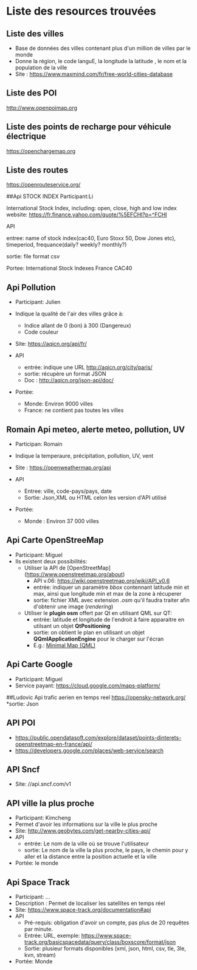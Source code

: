 # Liste des resources trouvées 

## Liste des villes 

- Base de données des villes contenant plus d'un million de villes par le monde
- Donne la région, le code languE, la longitude la latitude , le nom et la population de la ville
- Site : https://www.maxmind.com/fr/free-world-cities-database

## Liste des POI 

http://www.openpoimap.org

## Liste des points de recharge pour véhicule électrique 

https://openchargemap.org

## Liste des routes 

https://openrouteservice.org/


##Api STOCK INDEX
Participant:Li

International Stock Index, including: open, close, high and low index
website: https://fr.finance.yahoo.com/quote/%5EFCHI?p=^FCHI

API

entree: name of stock index(cac40, Euro Stoxx 50, Dow Jones etc), timeperiod, frequance(daily? weekly? monthly?)

sortie: file format csv

Portee:
International Stock Indexes
France CAC40


## Api Pollution

- Participant: Julien
- Indique la qualité de l'air des villes grâce à:
  - Indice allant de 0 (bon) à 300 (Dangereux)
  - Code couleur
- Site: https://aqicn.org/api/fr/

- API
  - entrée: indique une URL http://aqicn.org/city/paris/
  - sortie: récupère un format JSON
  - Doc : http://aqicn.org/json-api/doc/
- Portée:
  - Monde: Environ 9000 villes
  - France: ne contient pas toutes les villes

## Romain Api meteo, alerte meteo, pollution, UV
- Participan: Romain
- Indique la temperaure, précipitation, pollution, UV, vent
- Site : https://openweathermap.org/api

- API
  - Entree: ville, code-pays/pays, date
  - Sortie: Json,XML ou HTML celon les version d'API utilisé
- Portée:
  - Monde : Environ 37 000 villes

## Api Carte OpenStreeMap
- Participant: Miguel
- Ils existent deux possibilités:	
  * Utiliser la API de [OpenStreetMap] (https://www.openstreetmap.org/about)
    - API v.06: https://wiki.openstreetmap.org/wiki/API_v0.6
    - entrée: indiquer un paramètre *bbox* contennant latitude min et max, ainsi que longitude min et max de la zone à récuperer
    - sortie: fichier XML avec extension *.osm* qu'il faudra traiter afin d'obtenir une image (*rendering*)
  * Utiliser le **plugin osm** offert par Qt en utilisant QML sur QT:
    - entrée: latitude et longitude de l'endroit à faire apparaitre en utilsant un objet **QtPositioning**
    - sortie: on obtient le plan en utilisant un objet **QQmlApplicationEngine** pour le charger sur l'écran 	
    - E.g.: [Minimal Map (QML)](https://doc-snapshots.qt.io/qt5-5.9/qtlocation-minimal-map-example.html)	

## Api Carte Google
- Participant: Miguel	
- Service payant: https://cloud.google.com/maps-platform/


##Ludovic Api trafic aerien en temps reel
https://opensky-network.org/
*sortie: Json

## API POI

 - https://public.opendatasoft.com/explore/dataset/points-dinterets-openstreetmap-en-france/api/
 - https://developers.google.com/places/web-service/search
	
## API Sncf

 - Site: //api.sncf.com/v1


## API ville la plus proche
 
- Participant: Kimcheng
- Permet d'avoir les informations sur la ville le plus proche
- Site: http://www.geobytes.com/get-nearby-cities-api/
- API
  - entrée: Le nom de la ville où se trouve l'utilisateur
  - sortie: Le nom de la ville la plus proche, le pays, le chemin pour y aller et la distance entre la position actuelle et la ville
- Portée: le monde

## Api Space Track
- Participant: ...
- Description : Permet de localiser les satellites en temps réel
- Site: https://www.space-track.org/documentation#api
- API 
  - Pré-requis: obligation d'avoir un compte, pas plus de 20 requêtes par minute.
  - Entrée: URL, exemple: https://www.space-track.org/basicspacedata/query/class/boxscore/format/json
  - Sortie: plusieur formats disponibles (xml, json, html, csv, tle, 3le, kvn, stream)
- Portée: Monde


